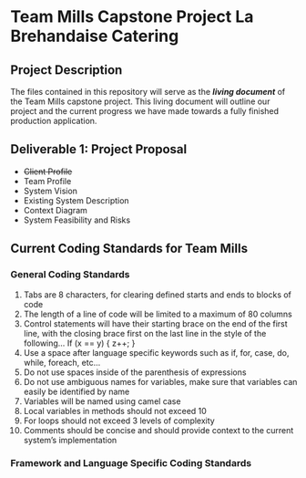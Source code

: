 # **Team Mills Capstone Project La Brehandaise Catering**

## Project Description

The files contained in this repository will serve as the ***living document*** of the Team Mills capstone project. This living document will outline
our project and the current progress we have made towards a fully finished production application.

## Deliverable 1: Project Proposal
- ~~Client Profile~~
- Team Profile
- System Vision
- Existing System Description
- Context Diagram
- System Feasibility and Risks

## Current Coding Standards for Team Mills

### General Coding Standards

1.	Tabs are 8 characters, for clearing defined starts and ends to blocks of code
2.	The length of a line of code will be limited to a maximum of 80 columns
3.	Control statements will have their starting brace on the end of the first line, with the closing brace first on the last line in the style of the following…
If (x == y) {
        z++;
}
4.	Use a space after language specific keywords such as if, for, case, do, while, foreach, etc…
5.	Do not use spaces inside of the parenthesis of expressions
6.	Do not use ambiguous names for variables, make sure that variables can easily be identified by name
7.	Variables will be named using camel case
8.	Local variables in methods should not exceed 10
9.	For loops should not exceed 3 levels of complexity
10.	Comments should be concise and should provide context to the current system’s implementation

### Framework and Language Specific Coding Standards
